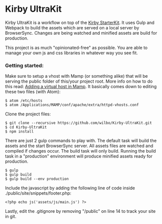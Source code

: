 # Kirby UltraKit

Kirby UltraKit is a workflow on top of the [Kirby StarterKit](https://github.com/getkirby/starterkit/tree/e9d1b84ebf8bba54693e61551dae9f3711e41aa9). It uses Gulp and Webpack to build the assets which are served on a local server by BrowserSync. Changes are being watched and minified assets are build for production.

This project is as much "opinionated-free" as possible. You are able to manage your own js and css libraries in whatever way you see fit.

### Getting started:

Make sure to setup a vhost with Mamp (or something alike) that will be serving the public folder of this/your project root. More info on how to do this read: [Adding a virtual host in Mamp](https://medium.com/@wilbo/adding-a-virtual-host-in-mamp-for-mac-a6c717cc0475#.hz6nhm20v). It basically comes down to editing these two files (with Atom):

    $ atom /etc/hosts
    $ atom /Applications/MAMP/conf/apache/extra/httpd-vhosts.conf

Clone the project files:

    $ git clone --recursive https://github.com/wilbo/Kirby-UltraKit.git
    $ cd Kirby-UltraKit
    $ npm install

There are just 2 gulp commands to play with. The default task will build the assets and the start BrowserSync server. All assets files are watched and compiled if changes occur. The build task will only build. Running the build task in a "production" environment will produce minified assets ready for production.

    $ gulp
    $ gulp build
    $ gulp build --env production

Include the javascript by adding the following line of code inside ./public/site/snippets/footer.php:

    <?php echo js('assets/js/main.js') ?>

Lastly, edit the .gitignore by removing "/public" on line 14 to track your site in git.
